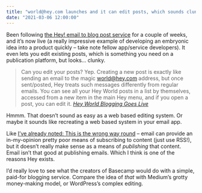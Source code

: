 ```yaml
---
title: "world@hey.com launches and it can edit posts, which sounds clunky"
date: "2021-03-06 12:00:00"
---
```


Been following [the Hey! email to blog post service](https://hey.com/world/) for a couple of weeks, and it’s now live (a really impressive example of developing an embryonic idea into a product quickly – take note fellow app/service developers). It even lets you edit existing posts, which is something you need on a publication platform, but looks... clunky.

> Can you edit your posts? Yep. Creating a new post is exactly like sending an email to the magic world@hey.com address, but once sent/posted, Hey treats such messages differently from regular emails. You can see all your Hey World posts in a list by themselves, accessed from a new item in the main Hey menu, and if you open a post, you can edit it. <cite>[Hey World Blogging Goes Live](https://daringfireball.net/linked/2021/03/05/hey-world-goes-live)

Hmmm. That doesn’t sound as easy as a web based editing system. Or maybe it sounds like recreating a web based system in your email app.

Like [I’ve already noted: This is the wrong way round](/paternoster/posts/publishing-to-a-website-is-easy) – email can provide an in-my-opinion pretty poor means of subscribing to content (just use RSS!), but it doesn’t really make sense as a means of _publishing_ that content. Email isn’t that good at publishing emails. Which I think is one of the reasons Hey exists.

I’d really love to see what the creators of Basecamp would do with a simple, paid-for blogging service. Compare the idea of _that_ with Medium’s grotty money-making model, or WordPress’s complex editing.
